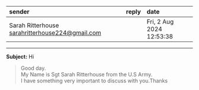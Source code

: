 | sender        | reply        | date        |
|:--------------|:-------------|:------------|
| Sarah Ritterhouse <sarahritterhouse224@gmail.com> |   | Fri, 2 Aug 2024 12:53:38 |

---

**Subject:**         Hi

> Good day.  
> My Name is Sgt Sarah Ritterhouse from the U.S Army.  
> I have something very important to discuss with you.Thanks

